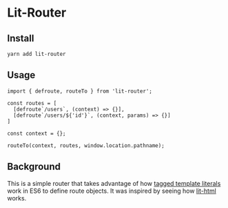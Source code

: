 # Lit-Router

## Install

```
yarn add lit-router
```

## Usage

```
import { defroute, routeTo } from 'lit-router';

const routes = [
  [defroute`/users`, (context) => {}],
  [defroute`/users/${'id'}`, (context, params) => {}]
]

const context = {};

routeTo(context, routes, window.location.pathname);
```

## Background

This is a simple router that takes advantage of how [tagged template literals](https://ponyfoo.com/articles/es6-template-strings-in-depth#demystifying-tagged-templates) work in ES6 to define route objects. It was inspired by seeing how [lit-html](https://github.com/PolymerLabs/lit-html) works.
